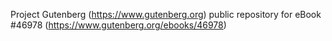 Project Gutenberg (https://www.gutenberg.org) public repository for eBook #46978 (https://www.gutenberg.org/ebooks/46978)
